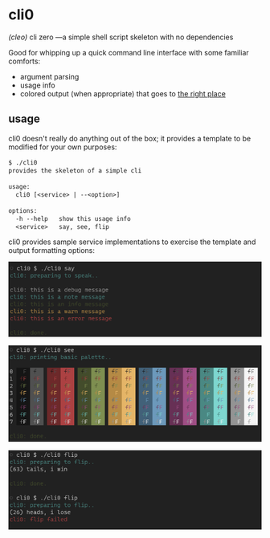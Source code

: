 # cli0
_(cleo)_ cli zero —a simple shell script skeleton with no dependencies

Good for whipping up a quick command line interface with some familiar comforts:
- argument parsing
- usage info
- colored output (when appropriate) that goes to [the right place](https://web.archive.org/web/20201204114029/http://www.jstorimer.com/blogs/workingwithcode/7766119-when-to-use-stderr-instead-of-stdout)

## usage

cli0 doesn't really do anything out of the box; it provides a template to be modified for your own purposes:

```console
$ ./cli0
provides the skeleton of a simple cli

usage:
  cli0 [<service> | --<option>]

options:
  -h --help   show this usage info
  <service>   say, see, flip
```

cli0 provides sample service implementations to exercise the template and output formatting options:

![./cli0 say](say.png "terminal output sample")

![./cli0 see](see.png "terminal color options")

![./cli0 flip](flip.png "error handling sample")
